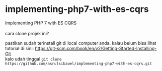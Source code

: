 # implementing-php7-with-es-cqrs
Implementing PHP 7 with ES CQRS
<br/>
<br/>
cara clone projek ini?<br>

pastikan sudah terinstall git di local computer anda. kalau belum bisa lihat tutorial di sini: https://git-scm.com/book/en/v2/Getting-Started-Installing-Git
<br/>
kalo udah tinggal ```git clone https://github.com/asrulsibaoel/implementing-php7-with-es-cqrs.git```
